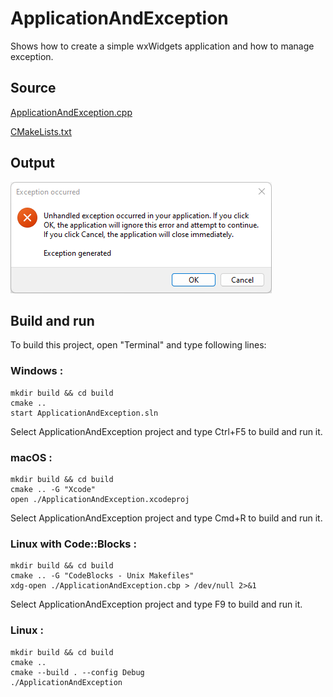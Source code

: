 # ApplicationAndException

Shows how to create a simple wxWidgets application and how to manage exception.

## Source

[ApplicationAndException.cpp](ApplicationAndException.cpp)

[CMakeLists.txt](CMakeLists.txt)

## Output

![output](../../../docs/Pictures/ApplicationAndException.png)

## Build and run

To build this project, open "Terminal" and type following lines:

### Windows :

``` shell
mkdir build && cd build
cmake .. 
start ApplicationAndException.sln
```

Select ApplicationAndException project and type Ctrl+F5 to build and run it.

### macOS :

``` shell
mkdir build && cd build
cmake .. -G "Xcode"
open ./ApplicationAndException.xcodeproj
```

Select ApplicationAndException project and type Cmd+R to build and run it.

### Linux with Code::Blocks :

``` shell
mkdir build && cd build
cmake .. -G "CodeBlocks - Unix Makefiles"
xdg-open ./ApplicationAndException.cbp > /dev/null 2>&1
```

Select ApplicationAndException project and type F9 to build and run it.

### Linux :

``` shell
mkdir build && cd build
cmake .. 
cmake --build . --config Debug
./ApplicationAndException
```
